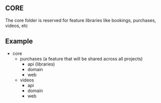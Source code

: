 ## CORE

The core folder is reserved for feature libraries like bookings, purchases, videos, etc

## Example

- core
  - purchases (a feature that will be shared across all projects)
    - api (libraries)
    - domain
    - web
  - videos
    - api
    - domain
    - web
